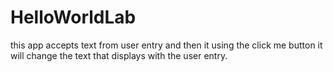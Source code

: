 # HelloWorldLab
this app accepts text from user entry and then it using the click me button it will change the text that displays with the user entry.
